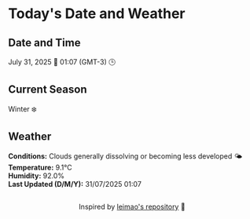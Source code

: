  # Today's Date and Weather
    
## Date and Time
July 31, 2025 📅
01:07 (GMT-3) 🕒

## Current Season
Winter ❄️
## Weather 
**Conditions:** Clouds generally dissolving or becoming less developed 🌤
**Temperature:** 9.1°C  
**Humidity:** 92.0%  
**Last Updated (D/M/Y):** 31/07/2025 01:07
##
<div align="center">Inspired by <a href="https://github.com/leimao/What-Is-The-Date-Today">leimao's repository</a> 🌱</div>
